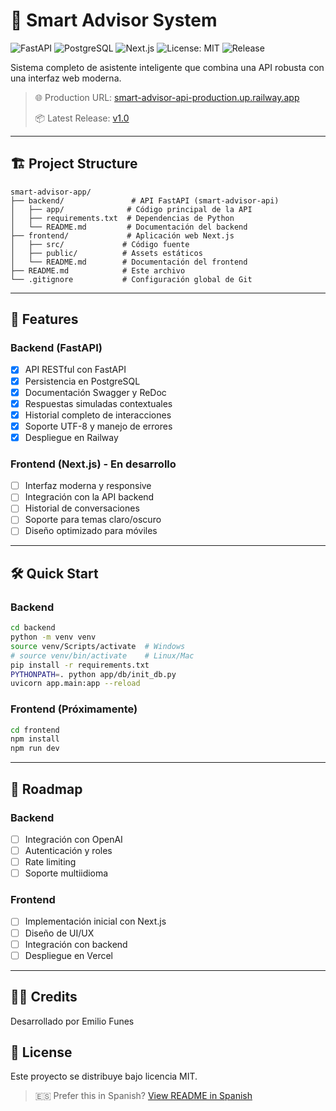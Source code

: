 # 🤖 Smart Advisor System

![FastAPI](https://img.shields.io/badge/FastAPI-0.100+-blue?style=flat&logo=fastapi)
![PostgreSQL](https://img.shields.io/badge/PostgreSQL-12+-blue?style=flat&logo=postgresql)
![Next.js](https://img.shields.io/badge/Next.js-14+-black?style=flat&logo=next.js)
![License: MIT](https://img.shields.io/badge/License-MIT-yellow.svg)
![Release](https://img.shields.io/badge/Release-v1.0-green)

Sistema completo de asistente inteligente que combina una API robusta con una interfaz web moderna.

> 🌐 Production URL: [smart-advisor-api-production.up.railway.app](https://smart-advisor-api-production.up.railway.app)
> 
> 📦 Latest Release: [v1.0](https://github.com/EmiFunes91/smart-advisor-api/releases/tag/v1.0)

---

## 🏗️ Project Structure

```
smart-advisor-app/
├── backend/               # API FastAPI (smart-advisor-api)
│   ├── app/              # Código principal de la API
│   ├── requirements.txt  # Dependencias de Python
│   └── README.md         # Documentación del backend
├── frontend/             # Aplicación web Next.js
│   ├── src/             # Código fuente
│   ├── public/          # Assets estáticos
│   └── README.md        # Documentación del frontend
├── README.md            # Este archivo
└── .gitignore           # Configuración global de Git
```

---

## 🚀 Features

### Backend (FastAPI)
- [x] API RESTful con FastAPI
- [x] Persistencia en PostgreSQL
- [x] Documentación Swagger y ReDoc
- [x] Respuestas simuladas contextuales
- [x] Historial completo de interacciones
- [x] Soporte UTF-8 y manejo de errores
- [x] Despliegue en Railway

### Frontend (Next.js) - En desarrollo
- [ ] Interfaz moderna y responsive
- [ ] Integración con la API backend
- [ ] Historial de conversaciones
- [ ] Soporte para temas claro/oscuro
- [ ] Diseño optimizado para móviles

---

## 🛠️ Quick Start

### Backend
```bash
cd backend
python -m venv venv
source venv/Scripts/activate  # Windows
# source venv/bin/activate    # Linux/Mac
pip install -r requirements.txt
PYTHONPATH=. python app/db/init_db.py
uvicorn app.main:app --reload
```

### Frontend (Próximamente)
```bash
cd frontend
npm install
npm run dev
```

---

## 🔮 Roadmap

### Backend
- [ ] Integración con OpenAI
- [ ] Autenticación y roles
- [ ] Rate limiting
- [ ] Soporte multiidioma

### Frontend
- [ ] Implementación inicial con Next.js
- [ ] Diseño de UI/UX
- [ ] Integración con backend
- [ ] Despliegue en Vercel

---

## 👨‍💻 Credits
Desarrollado por Emilio Funes

## 📄 License
Este proyecto se distribuye bajo licencia MIT.

> 🇪🇸 Prefer this in Spanish? [View README in Spanish](./README.es.md)
